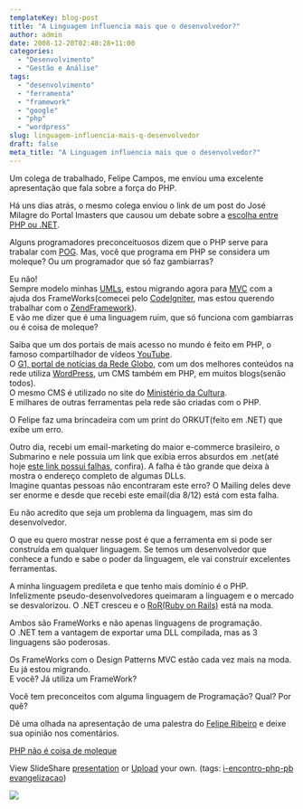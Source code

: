 ```yaml
---
templateKey: blog-post
title: "A Linguagem influencia mais que o desenvolvedor?"
author: admin
date: 2008-12-20T02:48:28+11:00
categories:
  - "Desenvolvimento"
  - "Gestão e Análise"
tags:
  - "desenvolvimento"
  - "ferramenta"
  - "framework"
  - "google"
  - "php"
  - "wordpress"
slug: linguagem-influencia-mais-q-desenvolvedor
draft: false
meta_title: "A Linguagem influencia mais que o desenvolvedor?"
---
```


Um colega de trabalhado, Felipe Campos, me enviou uma excelente apresentação que fala sobre a força do PHP.

Há uns dias atrás, o mesmo colega enviou o link de um post do José Milagre do Portal Imasters que causou um debate sobre a [escolha entre PHP ou .NET](http://blog.imasters.uol.com.br/josemilagre/2008/12/11/responda-se-puder-aspnet-ou-php/ "Responda se puder: ASP ou PHP?").

Alguns programadores preconceituosos dizem que o PHP serve para trabalar com [POG](http://desciclo.pedia.ws/wiki/POG "Programação Orientada a Gambiarra"). Mas, você que programa em PHP se considera um moleque? Ou um programador que só faz gambiarras?

Eu não!<br>
Sempre modelo minhas [UMLs](http://pt.wikipedia.org/wiki/UML "external"), estou migrando agora para [MVC](http://pt.wikipedia.org/wiki/MVC "Model View Controller") com a ajuda dos FrameWorks(comecei pelo [CodeIgniter](http://www.codeigniter.com.br/manual/ "Manual do CodeIgniter traduzido para o Português"), mas estou querendo trabalhar com o [ZendFramework](http://framework.zend.com/ "Site Oficial do ZendFramework")).<br>
E vão me dizer que é uma linguagem ruim, que só funciona com gambiarras ou é coisa de moleque?

Saiba que um dos portais de mais acesso no mundo é feito em PHP, o famoso compartilhador de vídeos [YouTube](http://br.youtube.com/ "YouTube").<br>
O [G1, portal de notícias da Rede Globo](http://g1.globo.com/ "G1, portal de notícias da Globo"), com um dos melhores conteúdos na rede utiliza [WordPress](http://br.wordpress.org/ "Site Oficial do WordPress do Brasil"), um CMS também em PHP, em muitos blogs(senão todos).<br>
O mesmo CMS é utilizado no site do [Ministério da Cultura](http://www.cultura.gov.br/ "Ministério da Cultura").<br>
E milhares de outras ferramentas pela rede são criadas com o PHP.

O Felipe faz uma brincadeira com um print do ORKUT(feito em .NET) que exibe um erro.

Outro dia, recebi um email-marketing do maior e-commerce brasileiro, o Submarino e nele possuia um link que exibia erros absurdos em .net(até hoje [este link possui falhas](http://www.submarino.com.br/meusubmarino/?&franq=124945 "Link do Submarino com erro de .NET"), confira). A falha é tão grande que deixa à mostra o endereço completo de algumas DLLs.<br>
Imagine quantas pessoas não encontraram este erro? O Mailing deles deve ser enorme e desde que recebi este email(dia 8/12) está com esta falha.

Eu não acredito que seja um problema da linguagem, mas sim do desenvolvedor.

O que eu quero mostrar nesse post é que a ferramenta em si pode ser construída em qualquer linguagem. Se temos um desenvolvedor que conhece a fundo e sabe o poder da linguagem, ele vai construir excelentes ferramentas.

A minha linguagem predileta e que tenho mais domínio é o PHP. Infelizmente pseudo-desenvolvedores queimaram a linguagem e o mercado se desvalorizou. O .NET cresceu e o [RoR(Ruby on Rails)](http://www.rubyonrails.org/ "Ruby on Rails") está na moda.

Ambos são FrameWorks e não apenas linguagens de programação.<br>
O .NET tem a vantagem de exportar uma DLL compilada, mas as 3 linguagens são poderosas.

Os FrameWorks com o Design Patterns MVC estão cada vez mais na moda. Eu já estou migrando.<br>
E você? Já utiliza um FrameWork?

Você tem preconceitos com alguma linguagem de Programação? Qual? Por quê?

Dê uma olhada na apresentação de uma palestra do [Felipe Ribeiro](http://blog.feliperibeiro.com/ "Blog do Felipe Ribeiro") e deixe sua opinião nos comentários.

[PHP não é coisa de moleque](http://www.slideshare.net/felipernb/php-no-coisa-de-moleque-presentation?type=powerpoint "PHP não é coisa de moleque")

View SlideShare [presentation](http://www.slideshare.net/felipernb/php-no-coisa-de-moleque-presentation?type=powerpoint "View PHP não é coisa de moleque on SlideShare") or [Upload](http://www.slideshare.net/upload?type=powerpoint) your own. (tags: [i-encontro-php-pb](http://slideshare.net/tag/i-encontro-php-pb) [evangelizacao](http://slideshare.net/tag/evangelizacao))

![](http://counters.gigya.com/wildfire/IMP/CXNID=2000002.0NXC/bT*xJmx*PTEyMjk2OTk1NjU*MTUmcHQ9MTIyOTY5OTU3MTY2NSZwPTEwMTkxJmQ9Jmc9MiZ*PSZvPTU3MzUyMDc*M2U1YjQ1ODI4ZTFiZjE*OWNkZDIyZDFi.gif)
